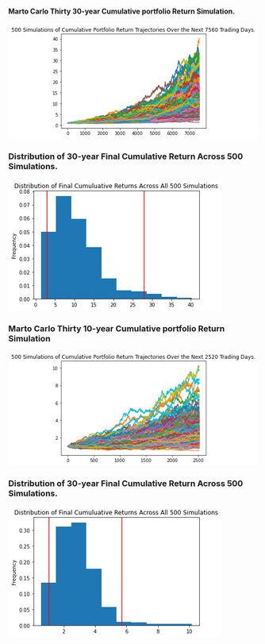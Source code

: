 

#### Marto Carlo Thirty 30-year Cumulative portfolio Return Simulation.
![](MC30sim.png)

### Distribution of 30-year Final Cumulative Return Across 500 Simulations.
![](MC30dist.png)



### Marto Carlo Thirty 10-year Cumulative portfolio Return Simulation
![](MC10sim.png)

### Distribution of 30-year Final Cumulative Return Across 500 Simulations.
![](MC10dist.png)

